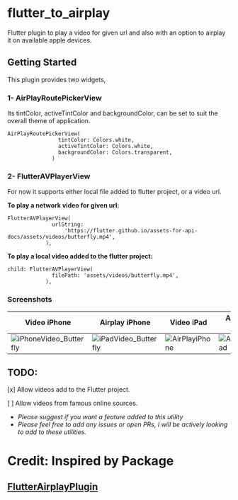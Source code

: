 # flutter_to_airplay

Flutter plugin to play a video for given url and also with an option to airplay it on available apple devices.

## Getting Started

This plugin provides two widgets,

### 1- AirPlayRoutePickerView

Its tintColor, activeTintColor and backgroundColor, can be set to suit the overall theme of application.

```
AirPlayRoutePickerView(
                tintColor: Colors.white,
                activeTintColor: Colors.white,
                backgroundColor: Colors.transparent,
              )
```


### 2- FlutterAVPlayerView

For now it supports either local file added to flutter project, or a video url.

**To play a network video for given url:**

```
FlutterAVPlayerView(
              urlString:
                  'https://flutter.github.io/assets-for-api-docs/assets/videos/butterfly.mp4',
            ),
```

**To play a local video added to the flutter project:**

```
child: FlutterAVPlayerView(
              filePath: 'assets/videos/butterfly.mp4',
            ),
```

### Screenshots

Video iPhone | Airplay iPhone | Video iPad | Airplay iPad
------------ | -------------|--------------|--------------
![iPhoneVideo_Butterfly](https://github.com/MrJai/flutter_to_airplay/blob/master/example/screenshots/iPhoneVideo_Butterfly.png) | ![iPadVideo_Butterfly](https://github.com/MrJai/flutter_to_airplay/blob/master/example/screenshots/iPhoneAirplayView.png) | ![AirPlayiPhone](https://github.com/MrJai/flutter_to_airplay/blob/master/example/screenshots/iPadVideo_Butterfly.png) | ![AirPlayiPad](https://github.com/MrJai/flutter_to_airplay/blob/master/example/screenshots/iPadAirplayView.png)

## TODO: 

[x] Allow videos add to the Flutter project.

[ ] Allow videos from famous online sources.


- *Please suggest if you want a feature added to this utility*
- *Please feel free to add any issues or open PRs, I will be actively looking to add to these utilities.*

# Credit: Inspired by Package 
## [FlutterAirplayPlugin](https://github.com/nksteven/FlutterAirplayPlugin)